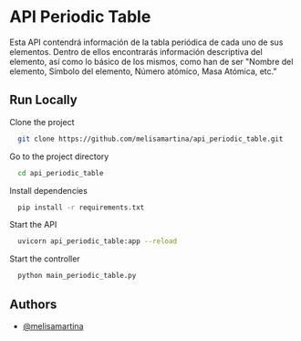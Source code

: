 
# API Periodic Table

Esta API contendrá información de la tabla periódica de cada uno de sus elementos. Dentro de ellos encontrarás información descriptiva del elemento, así como lo básico de los mismos, como han de ser "Nombre del elemento, Símbolo del elemento, Número atómico, Masa Atómica, etc."


## Run Locally

Clone the project

```bash
  git clone https://github.com/melisamartina/api_periodic_table.git
```

Go to the project directory

```bash
  cd api_periodic_table
```

Install dependencies

```bash
  pip install -r requirements.txt
```

Start the API

```bash
  uvicorn api_periodic_table:app --reload
```

Start the controller

```bash
  python main_periodic_table.py
```


## Authors

- [@melisamartina](https://github.com/melisamartina/)

